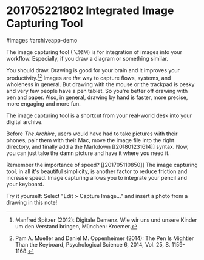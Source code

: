 # 201705221802 Integrated Image Capturing Tool
#images #archiveapp-demo

The image capturing tool (⌥⌘M) is for integration of images into your workflow. Especially, if you draw a diagram or something similar.

You should draw. Drawing is good for your brain and it improves your productivity.[^1][^2] Images are *the* way to capture flows, systems, and wholeness in general. But drawing with the mouse or the trackpad is pesky and very few people have a pen tablet. So you're better off drawing with pen and paper. Also, in general, drawing by hand is faster, more precise, more engaging and more fun. 
  
The image capturing tool is a shortcut from your real-world desk into your digital archive.

Before *The Archive*, users would have had to take pictures with their phones, pair them with their Mac, move the image file into the right directory, and finally add a the Markdown [[201801231614]] syntax. Now, you can just take the damn picture and have it where you need it.

Remember the importance of speed? [[201705110850]] The image capturing tool, in all it's beautiful simplicity, is another factor to reduce friction and increase speed. Image capturing allows you to integrate your pencil and your keyboard. 

Try it yourself: Select "Edit > Capture Image..." and insert a photo from a drawing in this note!

<!-- footnotes -->

[^1]: Manfred Spitzer (2012):  Digitale Demenz. Wie wir uns und unsere Kinder um den Verstand bringen, München: Kroemer.

[^2]: Pam A. Mueller and Daniel M. Oppenheimer (2014):  The Pen Is Mightier Than the Keyboard, Psychological Science 6, 2014, Vol. 25, S. 1159-1168.